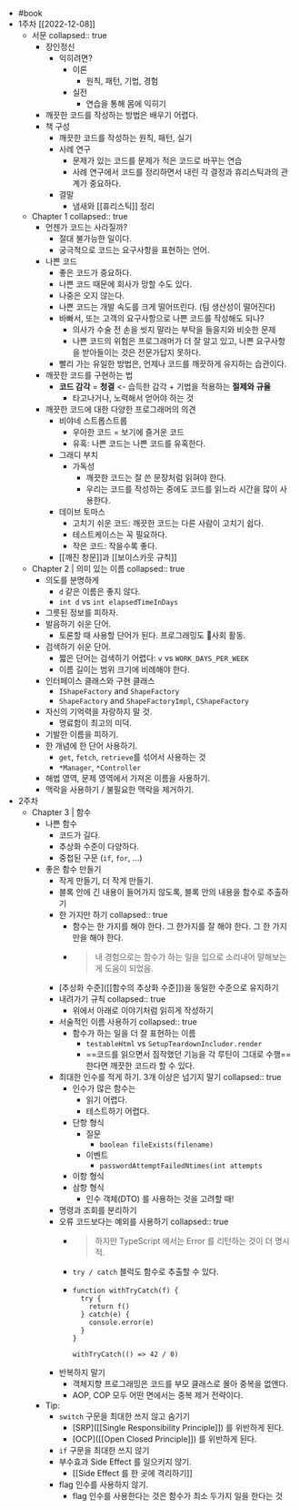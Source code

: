 - #book
- 1주차  [[2022-12-08]]
	- 서문
	  collapsed:: true
		- 장인정신
			- 익히려면?
				- 이론
					- 원칙, 패턴, 기법, 경험
				- 실전
					- 연습을 통해 몸에 익히기
		- 깨끗한 코드를 작성하는 방법은 배우기 어렵다.
		- 책 구성
			- 깨끗한 코드를 작성하는 원칙, 패턴, 실기
			- 사례 연구
				- 문제가 있는 코드를 문제가 적은 코드로 바꾸는 연습
				- 사례 연구에서 코드를 정리하면서 내린 각 결정과 휴리스틱과의 관계가 중요하다.
			- 결말
				- 냄새와 [[휴리스틱]] 정리
	- Chapter 1
	  collapsed:: true
		- 언젠가 코드는 사라질까?
			- 절대 불가능한 일이다.
			- 궁극적으로 코드는 요구사항을 표현하는 언어.
		- 나쁜 코드
			- 좋은 코드가 중요하다.
			- 나쁜 코드 때문에 회사가 망할 수도 있다.
			- 나중은 오지 않는다.
			- 나쁜 코드는 개발 속도를 크게 떨어뜨린다. (팀 생산성이 떨어진다)
			- 바빠서, 또는 고객의 요구사항으로 나쁜 코드를 작성해도 되나?
				- 의사가 수술 전 손을 씻지 말라는 부탁을 들을지와 비슷한 문제
				- 나쁜 코드의 위험은 프로그래머가 더 잘 알고 있고, 나쁜 요구사항을 받아들이는 것은 전문가답지 못하다.
			- 빨리 가는 유일한 방법은, 언제나 코드를 깨끗하게 유지하는 습관이다.
		- 깨끗한 코드를 구현하는 법
			- **코드 감각** = **청결** <- 습득한 감각 + 기법을 적용하는 **절제와 규율**
				- 타고나거나, 노력해서 얻어야 하는 것
		- 깨끗한 코드에 대한 다양한 프로그래머의 의견
			- 비야네 스트롭스트룹
				- 우아한 코드 = 보기에 즐거운 코드
				- 유혹: 나쁜 코드는 나쁜 코드를 유혹한다.
			- 그래디 부치
				- 가독성
					- 깨끗한 코드는 잘 쓴 문장처럼 읽혀야 한다.
					- 우리는 코드를 작성하는 중에도 코드를 읽느라 시간을 많이 사용한다.
			- 데이브 토마스
				- 고치기 쉬운 코드: 깨끗한 코드는 다른 사람이 고치기 쉽다.
				- 테스트케이스는 꼭 필요하다.
				- 작은 코드: 작을수록 좋다.
			- [[깨진 창문]]과 [[보이스카웃 규칙]]
	- Chapter 2 | 의미 있는 이름
	  collapsed:: true
		- 의도를 분명하게
			- `d` 같은 이름은 좋지 않다.
			- `int d` vs `int elapsedTimeInDays`
		- 그릇된 정보를 피하자.
		- 발음하기 쉬운 단어.
			- 토론할 때 사용할 단어가 된다. 프로그래밍도 사회 활동.
		- 검색하기 쉬운 단어.
			- 짧은 단어는 검색하기 어렵다: `v` vs `WORK_DAYS_PER_WEEK`
			- 이름 길이는 범위 크기에 비례해야 한다.
		- 인터페이스 클래스와 구현 클래스
			- `IShapeFactory` and `ShapeFactory`
			- `ShapeFactory` and `ShapeFactoryImpl`, `CShapeFactory`
		- 자신의 기억력을 자랑하지 말 것.
			- 명료함이 최고의 미덕.
		- 기발한 이름을 피하기.
		- 한 개념에 한 단어 사용하기.
			- `get`, `fetch`, `retrieve`를 섞어서 사용하는 것
			- `*Manager`, `*Controller`
		- 해법 영역, 문제 영역에서 가져온 이름을 사용하기.
		- 맥락을 사용하기 / 불필요한 맥락을 제거하기.
- 2주차
	- Chapter 3 | 함수
		- 나쁜 함수
			- 코드가 길다.
			- 추상화 수준이 다양하다.
			- 중첩된 구문 (`if`, `for`, ...)
		- 좋은 함수 만들기
			- 작게 만들기, 더 작게 만들기.
			- 블록 안에 긴 내용이 들어가지 않도록, 블록 안의 내용을 함수로 추출하기
			- 한 가지만 하기
			  collapsed:: true
				- 함수는 한 가지를 해야 한다. 그 한가지를 잘 해야 한다. 그 한 가지만을 해야 한다.
				- > 내 경험으로는 함수가 하는 일을 입으로 소리내어 말해보는게 도움이 되었음.
			- [추상화 수준]([[함수의 추상화 수준]])을 동일한 수준으로 유지하기
			- 내려가기 규칙
			  collapsed:: true
				- 위에서 아래로 이야기처럼 읽히게 작성하기
			- 서술적인 이름 사용하기
			  collapsed:: true
				- 함수가 하는 일을 더 잘 표현하는 이름
					- `testableHtml` vs `SetupTeardownIncluder.render`
					- ==코드를 읽으면서 짐작했던 기능을 각 루틴이 그대로 수행==한다면 깨끗한 코드라 할 수 있다.
			- 최대한 인수를 적게 하기. 3개 이상은 넘기지 말기
			  collapsed:: true
				- 인수가 많은 함수는
					- 읽기 어렵다.
					- 테스트하기 어렵다.
				- 단항 형식
					- 질문
						- `boolean fileExists(filename)`
					- 이벤트
						- `passwordAttemptFailedNtimes(int attempts`
				- 이항 형식
				- 삼항 형식
					- 인수 객체(DTO) 를 사용하는 것을 고려할 때!
			- 명령과 조회를 분리하기
			- 오류 코드보다는 예외를 사용하기
			  collapsed:: true
				- > 하지만 TypeScript 에서는 Error 를 리턴하는 것이 더 명시적.
				- `try / catch` 블럭도 함수로 추출할 수 있다.
				- ```
				  function withTryCatch(f) {
				    try {
				      return f()
				    } catch(e) {
				      console.error(e)
				    }
				  }
				  
				  withTryCatch(() => 42 / 0)
				  ```
			- 반복하지 말기
				- 객체지향 프로그래밍은 코드를 부모 클래스로 몰아 중복을 없앤다.
				- AOP, COP 모두 어떤 면에서는 중복 제거 전략이다.
		- Tip:
			- `switch` 구문을 최대한 쓰지 않고 숨기기
				- [SRP]([[Single Responsibility Principle]]) 를 위반하게 된다.
				- [OCP]([[Open Closed Principle]]) 를 위반하게 된다.
			- `if` 구문을 최대한 쓰지 않기
			- 부수효과 Side Effect 를 일으키지 않기.
				- [[Side Effect 를 한 곳에 격리하기]]
			- flag 인수를 사용하지 않기.
				- flag 인수를 사용한다는 것은 함수가 최소 두가지 일을 한다는 것